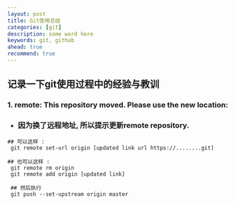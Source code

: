 ```yaml
---
layout: post  
title: Git使用总结  
categories: [git]  
description: some word here  
keywords: git, github  
ahead: true  
recommend: true  
---
```


## 记录一下git使用过程中的经验与教训

### 1. remote: This repository moved. Please use the new location:
  - ### 因为换了远程地址, 所以提示更新remote repository.
```
## 可以这样 :
 git remote set-url origin [updated link url https://........git]

## 也可以这样 :
 git remote rm origin
 git remote add origin [updated link]

 ## 然后执行
 git push --set-upstream origin master
```